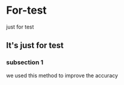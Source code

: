 # For-test
just for test
## It's just for test

### subsection 1
we used this method to improve the accuracy
